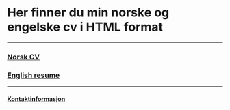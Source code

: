 ﻿# Her finner du min norske og engelske cv i HTML format

***

###  [Norsk CV](https://harrysolsem.github.io/MyCV/cv.html)
###  [English resume](https://harrysolsem.github.io/MyCV/resume.html)

***

#### [Kontaktinformasjon](https://harrysolsem.github.io/MyCV/contact.html)